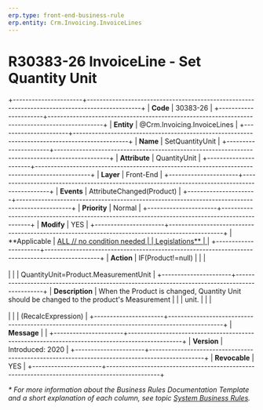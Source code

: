 ```yaml
---
erp.type: front-end-business-rule
erp.entity: Crm.Invoicing.InvoiceLines
---
```


# R30383-26 InvoiceLine - Set Quantity Unit
+----------------------+-----------------------------------------------------------------------------------------------+
| **Code**             | 30383-26                                                                                      |
+----------------------+-----------------------------------------------------------------------------------------------+
| **Entity**           | @Crm.Invoicing.InvoiceLines                                                                   |
+----------------------+-----------------------------------------------------------------------------------------------+
| **Name**             | SetQuantityUnit                                                                               |
+----------------------+-----------------------------------------------------------------------------------------------+
| **Attribute**        | QuantityUnit                                                                                  |
+----------------------+-----------------------------------------------------------------------------------------------+
| **Layer**            | Front-End                                                                                     |
+----------------------+-----------------------------------------------------------------------------------------------+
| **Events**           | AttributeChanged(Product)                                                                     |
+----------------------+-----------------------------------------------------------------------------------------------+
| **Priority**         | Normal                                                                                        |
+----------------------+-----------------------------------------------------------------------------------------------+
| **Modify**           | YES                                                                                           |
+----------------------+-----------------------------------------------------------------------------------------------+
| **Applicable         | [ALL // no condition needed                                                                   |
| Legislations**       | ](xref:applicable-legislations)                                                               |
+----------------------+-----------------------------------------------------------------------------------------------+
| **Action**           | IF(Product!=null)                                                                             |
|                      | <br/><br/>                                                                                    |
|                      | QuantityUnit=Product.MeasurementUnit                                                          |
+----------------------+-----------------------------------------------------------------------------------------------+
| **Description**      | When the Product is changed, Quantity Unit should be changed to the product\'s Measurement    |
|                      | unit.                                                                                         |
|                      | <br/><br/>                                                                                    |
|                      | (RecalcExpression)                                                                            |
+----------------------+-----------------------------------------------------------------------------------------------+
| **Message**          |                                                                                               |
+----------------------+-----------------------------------------------------------------------------------------------+
| **Version**          | Introduced: 2020                                                                              |
+----------------------+-----------------------------------------------------------------------------------------------+
| **Revocable**        | YES                                                                                           |
+----------------------+-----------------------------------------------------------------------------------------------+

*\* For more information about the Business Rules Documentation Template and a short explanation of each column, see
topic [System Business Rules](../templates/template-description-system-business-rules.md).*
